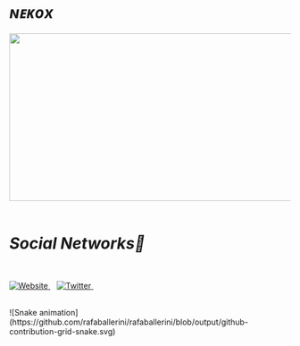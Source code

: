 <b><i><h1>ɴᴇᴋᴏx</h1></i></b>

<div> 
<center>
<img src="https://s10.gifyu.com/images/giphyc7a9b7b7c80b0346.gif" width="915" height="300" >
</div>

  <br>

  <o><i><h1>Social Networks🔎 </h1></i></o>
  <br>
  <p align="left">
  <a href="https://nekoox.github.io/" target="_blank"> <img src="https://cdn-icons-png.flaticon.com/512/841/841568.png" alt="Website" width="47" height="50"/> </a> &nbsp;&nbsp
  <a href="https://twitter.com/nekoxx_" target="_blank"> <img src="https://cdn-icons-png.flaticon.com/512/2111/2111819.png" alt="Twitter" width="40" height="41"/> </a> &nbsp;&nbsp;
  </p>
  
  <br>
  
  <div>
   ![Snake animation](https://github.com/rafaballerini/rafaballerini/blob/output/github-contribution-grid-snake.svg)
  </div>
